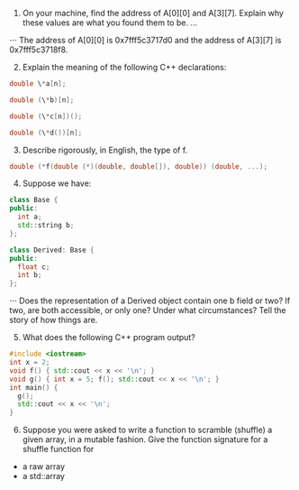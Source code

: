 1. On your machine, find the address of A[0][0] and A[3][7]. Explain why these values are what you found them to be. ...
 
⋅⋅⋅ The address of A[0]\[0] is 0x7fff5c3717d0 and the address of A[3][7] is 0x7fff5c3718f8.

2. Explain the meaning of the following C++ declarations:
```cpp
double \*a[n];
```


 ```cpp
 double (\*b)[n];
 ```

```cpp
double (\*c[n])();
```

```cpp
double (\*d())[n];
```

3. Describe rigorously, in English, the type of f.
```cpp
double (*f(double (*)(double, double[]), double)) (double, ...);
```

4. Suppose we have:
```cpp
class Base {
public:
  int a;
  std::string b;
};

class Derived: Base {
public:
  float c;
  int b;
};
```
⋅⋅⋅ Does the representation of a Derived object contain one b field or two? If two, are both accessible, or only one? Under what circumstances? Tell the story of how things are.

5. What does the following C++ program output?
```cpp
#include <iostream>
int x = 2;
void f() { std::cout << x << '\n'; }
void g() { int x = 5; f(); std::cout << x << '\n'; }
int main() {
  g();
  std::cout << x << '\n';
}
```

6. Suppose you were asked to write a function to scramble (shuffle) a given array, in a mutable fashion. Give the function signature for a shuffle function for
+ a raw array
+ a std::array
